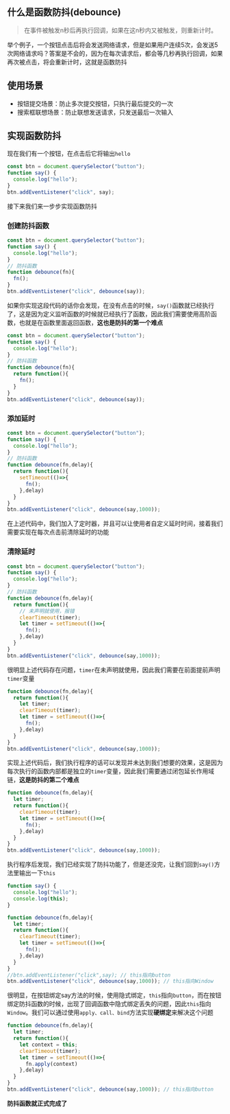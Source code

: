## 什么是函数防抖(debounce)

>在事件被触发n秒后再执行回调，如果在这n秒内又被触发，则重新计时。

举个例子，一个按钮点击后将会发送网络请求，但是如果用户连续5次，会发送5次网络请求吗？答案是不会的，因为在每次请求后，都会等几秒再执行回调，如果再次被点击，将会重新计时，这就是函数防抖

## 使用场景

* 按钮提交场景：防止多次提交按钮，只执行最后提交的一次
* 搜索框联想场景：防止联想发送请求，只发送最后一次输入

## 实现函数防抖

现在我们有一个按钮，在点击后它将输出```hello```

```js
const btn = document.querySelector("button");
function say() {
  console.log("hello");
}
btn.addEventListener("click", say);
```

接下来我们来一步步实现函数防抖


### 创建防抖函数
```js
const btn = document.querySelector("button");
function say() {
  console.log("hello");
}
// 防抖函数
function debounce(fn){
  fn();
}
btn.addEventListener("click", debounce(say));
```

如果你实现这段代码的话你会发现，在没有点击的时候，```say()```函数就已经执行了，这是因为定义监听函数的时候就已经执行了函数，因此我们需要使用高阶函数，也就是在函数里面返回函数，**这也是防抖的第一个难点**

```js
const btn = document.querySelector("button");
function say() {
  console.log("hello");
}
// 防抖函数
function debounce(fn){
  return function(){
    fn();
  }
}
btn.addEventListener("click", debounce(say));
```

### 添加延时

```js
const btn = document.querySelector("button");
function say() {
  console.log("hello");
}
// 防抖函数
function debounce(fn,delay){
  return function(){
    setTimeout(()=>{
      fn();
    },delay)
  }
}
btn.addEventListener("click", debounce(say,1000));
```

在上述代码中，我们加入了定时器，并且可以让使用者自定义延时时间，接着我们需要实现在每次点击前清除延时的功能

### 清除延时

```js
const btn = document.querySelector("button");
function say() {
  console.log("hello");
}
// 防抖函数
function debounce(fn,delay){
  return function(){
    // 未声明就使用，报错
    clearTimeout(timer);
    let timer = setTimeout(()=>{
      fn();
    },delay)
  }
}
btn.addEventListener("click", debounce(say,1000));
```

很明显上述代码存在问题，```timer```在未声明就使用，因此我们需要在前面提前声明```timer```变量

```js
function debounce(fn,delay){
  return function(){
    let timer;
    clearTimeout(timer);
    let timer = setTimeout(()=>{
      fn();
    },delay)
  }
}
btn.addEventListener("click", debounce(say,1000));
```
实现上述代码后，我们执行程序的话可以发现并未达到我们想要的效果，这是因为每次执行的函数内部都是独立的```timer```变量，因此我们需要通过闭包延长作用域链，**这是防抖的第二个难点**

```js
function debounce(fn,delay){
  let timer;
  return function(){
    clearTimeout(timer);
    let timer = setTimeout(()=>{
      fn();
    },delay)
  }
}
btn.addEventListener("click", debounce(say,1000));
```
执行程序后发现，我们已经实现了防抖功能了，但是还没完，让我们回到```say()```方法里输出一下```this```

```js
function say() {
  console.log("hello");
  console.log(this);
}

function debounce(fn,delay){
  let timer;
  return function(){
    clearTimeout(timer);
    let timer = setTimeout(()=>{
      fn();
    },delay)
  }
}
//btn.addEventListener("click",say); // this指向button
btn.addEventListener("click", debounce(say,1000)); // this指向Window
```

很明显，在按钮绑定say方法的时候，使用隐式绑定，```this```指向```button```，而在按钮绑定防抖函数的时候，出现了回调函数中隐式绑定丢失的问题，因此```this```指向```Window```。我们可以通过使用```apply、call、bind```方法实现**硬绑定**来解决这个问题

```js
function debounce(fn,delay){
  let timer;
  return function(){
    let context = this;
    clearTimeout(timer);
    let timer = setTimeout(()=>{
      fn.apply(context)
    },delay)
  }
}
btn.addEventListener("click", debounce(say,1000)); // this指向button
```
**防抖函数就正式完成了**